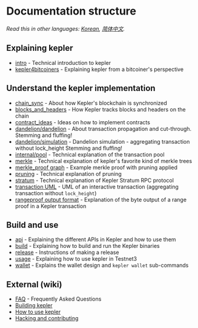 # Documentation structure

*Read this in other languages: [Korean](table_of_contents_KR.md), [简体中文](table_of_contents_ZH-CN.md).*

## Explaining kepler
- [intro](intro.md) - Technical introduction to kepler
- [kepler4bitcoiners](kepler4bitcoiners.md) - Explaining kepler from a bitcoiner's perspective

## Understand the kepler implementation

- [chain_sync](chain/chain_sync.md) - About how Kepler's blockchain is synchronized
- [blocks_and_headers](chain/blocks_and_headers.md) - How Kepler tracks blocks and headers on the chain
- [contract_ideas](contract_ideas.md) - Ideas on how to implement contracts
- [dandelion/dandelion](dandelion/dandelion.md) - About transaction propagation and cut-through. Stemming and fluffing!
- [dandelion/simulation](dandelion/simulation.md) - Dandelion simulation - aggregating transaction without lock_height Stemming and fluffing!
- [internal/pool](internal/pool.md) - Technical explanation of the transaction pool
- [merkle](merkle.md) - Technical explanation of kepler's favorite kind of merkle trees
- [merkle_proof graph](merkle_proof/merkle_proof.png) - Example merkle proof with pruning applied
- [pruning](pruning.md) - Technical explanation of pruning
- [stratum](stratum.md) - Technical explanation of Kepler Stratum RPC protocol
- [transaction UML](https://github.com/keplernetwork/kepler-wallet/blob/master/doc/transaction/basic-transaction-wf.png) - UML of an interactive transaction (aggregating transaction without `lock_height`)
- [rangeproof output format](rangeproof_byte_format.md) - Explanation of the byte output of a range proof in a Kepler transaction

## Build and use

- [api](api/api.md) - Explaining the different APIs in Kepler and how to use them
- [build](build.md) - Explaining how to build and run the Kepler binaries
- [release](release_instruction.md) - Instructions of making a release
- [usage](usage.md) - Explaining how to use kepler in Testnet3
- [wallet](wallet/usage.md) - Explains the wallet design and `kepler wallet` sub-commands

## External (wiki)

- [FAQ](https://github.com/keplernetwork/docs/wiki/FAQ) - Frequently Asked Questions
- [Building kepler](https://github.com/keplernetwork/docs/wiki/Building)
- [How to use kepler](https://github.com/keplernetwork/docs/wiki/How-to-use-kepler)
- [Hacking and contributing](https://github.com/keplernetwork/docs/wiki/Hacking-and-contributing)
